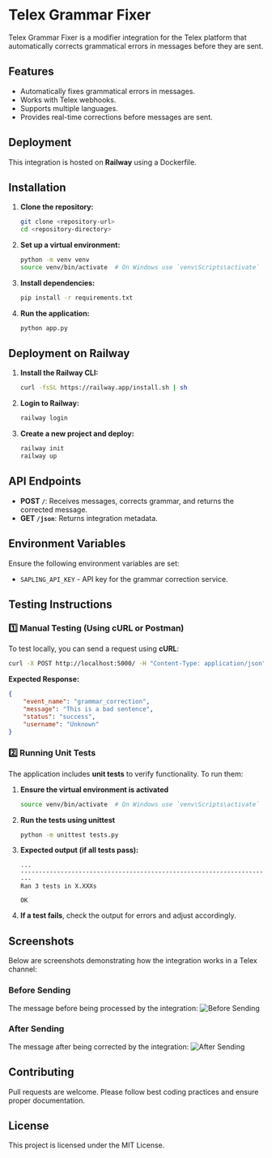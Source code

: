 # **Telex Grammar Fixer**  
Telex Grammar Fixer is a modifier integration for the Telex platform that automatically corrects grammatical errors in messages before they are sent.  

## **Features**  
- Automatically fixes grammatical errors in messages.  
- Works with Telex webhooks.  
- Supports multiple languages.  
- Provides real-time corrections before messages are sent.  

## **Deployment**  
This integration is hosted on **Railway** using a Dockerfile.  

## **Installation**  
1. **Clone the repository:**  
   ```sh
   git clone <repository-url>
   cd <repository-directory>
   ```

2. **Set up a virtual environment:**  
   ```sh
   python -m venv venv
   source venv/bin/activate  # On Windows use `venv\Scripts\activate`
   ```

3. **Install dependencies:**  
   ```sh
   pip install -r requirements.txt
   ```

4. **Run the application:**  
   ```sh
   python app.py
   ```

## **Deployment on Railway**  
1. **Install the Railway CLI:**  
   ```sh
   curl -fsSL https://railway.app/install.sh | sh
   ```

2. **Login to Railway:**  
   ```sh
   railway login
   ```

3. **Create a new project and deploy:**  
   ```sh
   railway init
   railway up
   ```

## **API Endpoints**  
- **POST `/`**: Receives messages, corrects grammar, and returns the corrected message.  
- **GET `/json`**: Returns integration metadata.  

## **Environment Variables**  
Ensure the following environment variables are set:  
- `SAPLING_API_KEY` - API key for the grammar correction service.  

## **Testing Instructions**  

### **1️⃣ Manual Testing (Using cURL or Postman)**  
To test locally, you can send a request using **cURL**:  
```sh
curl -X POST http://localhost:5000/ -H "Content-Type: application/json" -d '{"message": "This are a bad sentence"}'
```
**Expected Response:**  
```json
{
    "event_name": "grammar_correction",
    "message": "This is a bad sentence",
    "status": "success",
    "username": "Unknown"
}
```

### **2️⃣ Running Unit Tests**  
The application includes **unit tests** to verify functionality. To run them:  

1. **Ensure the virtual environment is activated**  
   ```sh
   source venv/bin/activate  # On Windows use `venv\Scripts\activate`
   ```

2. **Run the tests using unittest**  
   ```sh
   python -m unittest tests.py
   ```

3. **Expected output (if all tests pass):**  
   ```
   ...
   ----------------------------------------------------------------------
   Ran 3 tests in X.XXXs

   OK
   ```

4. **If a test fails**, check the output for errors and adjust accordingly.  


## Screenshots
Below are screenshots demonstrating how the integration works in a Telex channel:

### Before Sending
The message before being processed by the integration:
![Before Sending](screenshots/ScreenShot-1.png)

### After Sending
The message after being corrected by the integration:
![After Sending](screenshots/ScreenShot-2.png)

## Contributing
Pull requests are welcome. Please follow best coding practices and ensure proper documentation.

## License
This project is licensed under the MIT License.

